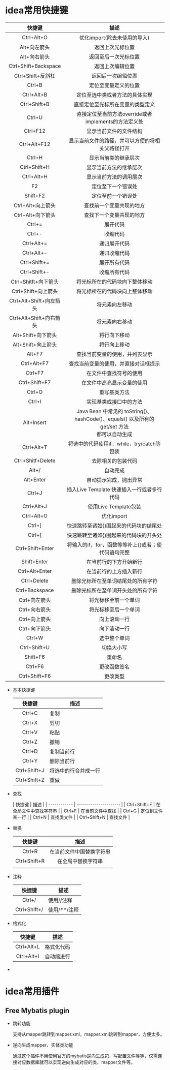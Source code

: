 # idea常用快捷键

|   快捷键   |             描述             |
| :--------: | :--------------------------: |
| Ctrl+Alt+O | 优化import(除去未使用的导入) |
|Alt+向左箭头|返回上次光标位置              |
|Alt+向右箭头|返回至后一次光标位置          |
|Ctrl+Shift+Backspace|返回上次编辑位置       |
|Ctrl+Shift+反斜杠|返回后一次编辑位置        |
|Ctrl+B|定位至变量定义的位置              |
|Ctrl+Alt+B|定位至选中类或者方法的具体实现     |
|Ctrl+Shift+B|直接定位至光标所在变量的类型定义              |
|Ctrl+U|直接定位至当前方法override或者implements的方法定义处       |
|Ctrl+F12|显示当前文件的文件结构           |
|Ctrl+Alt+F12|显示当前文件的路径，并可以方便的将相关父路径打开            |
|Ctrl+H|显示当前类的继承层次               |
|Ctrl+Shift+H|显示当前方法的继承层次             |
|Ctrl+Alt+H|显示当前方法的调用层次            |
|F2|定位至下一个错误处                        |
|Shift+F2|定位至前一个错误处                 |
|Ctrl+Alt+向上箭头|查找前一个变量共现的地方         |
|Ctrl+Alt+向下箭头|查找下一个变量共现的地方                   |
|Ctrl+=|展开代码                            |
|Ctrl+-|收缩代码                            |
|Ctrl+Alt+=|递归展开代码                    |
|Ctrl+Alt+-|递归收缩代码                       |
|Ctrl+Shift+=|展开所有代码                        |
|Ctrl+Shift+-|收缩所有代码                       |
|Ctrl+Shitft+向下箭头|将光标所在的代码块向下整体移动       |
|Ctrl+Shift+向上箭头|将光标所在的代码块向上整体移动      |
|Ctrl+Alt+Shift+向左箭头|将元素向左移动     |
|Ctrl+Alt+Shift+向右箭头|将元素向右移动         |
|Alt+Shift+向下箭头|将行向下移动|
|Alt+Shift+向上箭头|将行向上移动             |
|Alt+F7|查找当前变量的使用，并列表显示            |
|Ctrl+Alt+F7|查找当前变量的使用，并直接对话框提示           |
|Ctrl+F7|在文件中查找符号的使用               |
|Ctrl+Shift+F7|在文件中高亮显示变量的使用           |
|Ctrl+O|重写基类方法                        |
|Ctrl+I|实现基类或接口中的方法                             |
|Alt+Insert|Java Bean 中常见的 toString()、hashCode()、equals() 以及所有的get/set 方法<br>都可以自动生成  |
|Ctrl+Alt+T|将选中的代码使用if，while，try/catch等包装        |
|Ctrl+Shitf+Delete|去除相关的包装代码         |
|Alt+/|自动完成                             |
|Alt+Enter|自动提示完成，抛出异常          |
|Ctrl+J|插入Live Template 快速插入一行或者多行代码           |
|Ctrl+Alt+J|使用Live Template包装                        |
|Ctrl+Alt+O|优化import                        |
|Ctrl+]|快速跳转至诸如{}围起来的代码块的结尾处      |
|Ctrl+[|快速跳转至诸如{}围起来的代码块的开头处        |
|Ctrl+Shift+Enter|将输入的if，for，函数等等补上{}或者；使代码语句完整    |
|Shift+Enter|在当前行的下方开始新行            |
|Ctrl+Alt+Enter|在当前行的上方插入新行            |
|Ctrl+Delete|删除光标所在至单词结尾处的所有字符      |
|Ctrl+Backspace|删除光标所在至单词开头处的所有字符        |
|Ctrl+向左箭头|将光标移至前一个单词          |
|Ctrl+向右箭头|将光标移至后一个单词             |
|Ctrl+向上箭头|向上滚动一行                   |
|Ctrl+向下箭头|向下滚动一行                    |
|Ctrl+W|选中整个单词                        |
|Ctrl+Shift+U|切换大小写                    |
|Shift+F6|重命名                            |
|Ctrl+F6|更改函数签名                        |
|Ctrl+Shift+F6|更改类型                    |
- 基本快捷键

  |    快捷键    | 描述                 |
  | :----------: | -------------------- |
  |    Ctrl+C    | 复制                 |
  |    Ctrl+X    | 剪切                 |
  |    Ctrl+V    | 粘贴                 |
  |    Ctrl+Z    | 撤销                 |
  |    Ctrl+D    | 复制当前行           |
  |    Ctrl+Y    | 删除当前行           |
  | Ctrl+Shift+J | 将选中的行合并成一行 |
  | Ctrl+Shift+Z | 重做                 |
  
- 查找

  | 快捷键       |          描述          |
| ------------ | :--------------------: |
| Ctrl+Shift+F | 在全局文件中查找字符串 |
| Ctrl+F       |    在当前文件中查找    |
| Ctrl+G       |    定位到文件某一行    |
| Ctrl+N       |       查找类文件       |
| Ctrl+Shift+N |        查找文件        |

- 替换

  |    快捷键    |           描述           |
  | :----------: | :----------------------: |
  |    Ctrl+R    | 在当前文件中国替换字符串 |
  | Ctrl+Shift+R |    在全局中替换字符串    |
  |              |                          |

- 注释

  |    快捷键    | 描述         |
  | :----------: | ------------ |
  |    Ctrl+/    | 使用//注释   |
  | Ctrl+Shift+/ | 使用/**/注释 |

  

- 格式化

  |   快捷键   | 描述       |
  | :--------: | ---------- |
  | Ctrl+Alt+L | 格式化代码 |
  | Ctrl+Alt+I | 自动缩进行 |

- 


# idea常用插件

## Free Mybatis plugin

- 跳转功能

  支持从mapper跳转到mapper.xml，mapper.xml跳转到mapper，方便太多。

- 逆向生成mapper、实体类功能

  通过这个插件不用使用官方的mybatis逆向生成包，写配置文件等等，仅需连接对应数据库就可以实现逆向生成对应的类、mapper文件等。

